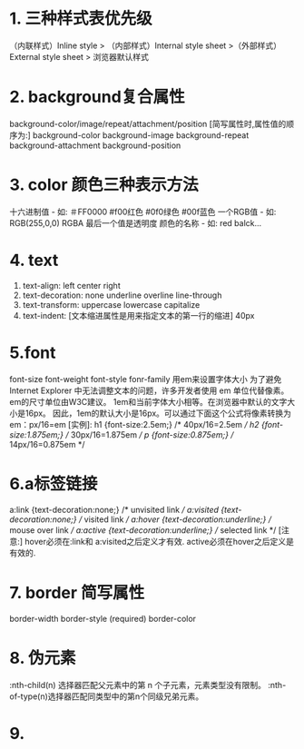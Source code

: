 # 1. 三种样式表优先级
（内联样式）Inline style > （内部样式）Internal style sheet >（外部样式）External style sheet > 浏览器默认样式

# 2. background复合属性 
background-color/image/repeat/attachment/position
[简写属性时,属性值的顺序为:]
background-color
background-image
background-repeat
background-attachment
background-position

# 3. color 颜色三种表示方法
十六进制值 - 如: ＃FF0000  #f00红色 #0f0绿色 #00f蓝色
一个RGB值 - 如: RGB(255,0,0) RGBA 最后一个值是透明度
颜色的名称 - 如: red balck...

# 4. text
1. text-align: left center right
2. text-decoration: none underline overline line-through
3. text-transform: uppercase lowercase capitalize
4. text-indent: [文本缩进属性是用来指定文本的第一行的缩进] 40px

# 5.font
font-size 
font-weight 
font-style
fonr-family
用em来设置字体大小
为了避免Internet Explorer 中无法调整文本的问题，许多开发者使用 em 单位代替像素。
em的尺寸单位由W3C建议。
1em和当前字体大小相等。在浏览器中默认的文字大小是16px。
因此，1em的默认大小是16px。可以通过下面这个公式将像素转换为em：px/16=em
[实例]:
h1 {font-size:2.5em;} /* 40px/16=2.5em */
h2 {font-size:1.875em;} /* 30px/16=1.875em */
p {font-size:0.875em;} /* 14px/16=0.875em */

# 6.a标签链接
a:link {text-decoration:none;}    /* unvisited link */
a:visited {text-decoration:none;} /* visited link */
a:hover {text-decoration:underline;}   /* mouse over link */
a:active {text-decoration:underline;}  /* selected link */
[注意:] 
hover必须在:link和 a:visited之后定义才有效.
active必须在hover之后定义是有效的.

# 7. border 简写属性
border-width
border-style (required)
border-color


# 8. 伪元素
:nth-child(n) 选择器匹配父元素中的第 n 个子元素，元素类型没有限制。
:nth-of-type(n)选择器匹配同类型中的第n个同级兄弟元素。

# 9.